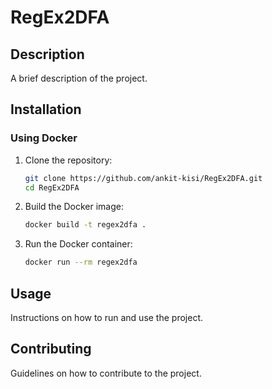 # RegEx2DFA

## Description

A brief description of the project.

## Installation

### Using Docker

1. Clone the repository:

   ```bash
   git clone https://github.com/ankit-kisi/RegEx2DFA.git
   cd RegEx2DFA
   ```

2. Build the Docker image:

   ```bash
   docker build -t regex2dfa .
   ```

3. Run the Docker container:
   ```bash
   docker run --rm regex2dfa
   ```

## Usage

Instructions on how to run and use the project.

## Contributing

Guidelines on how to contribute to the project.
